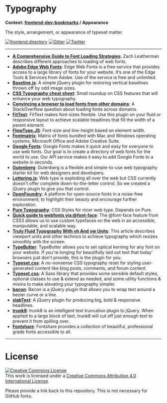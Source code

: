 # Typography

**Context: [frontend-dev-bookmarks](../README.md) / Appearance**

The style, arrangement, or appearance of typeset matter.

[![frontend.directory](https://img.shields.io/badge/frontend-directory-blue.svg?style=flat-square)](http://frontend.directory/)
[![Gitter](https://img.shields.io/gitter/room/dypsilon/frontend-dev-bookmarks.svg?style=flat-square&maxAge=2592000)](https://gitter.im/dypsilon/frontend-dev-bookmarks)
[![Twitter](https://img.shields.io/badge/follow-twitter-55acee.svg?style=flat-square)](https://twitter.com/FrontendDir)

---

-   **[A Comprehensive Guide to Font Loading Strategies](https://www.zachleat.com/web/comprehensive-webfonts/)**: Zach Leatherman describes different approaches to loading of web fonts.
-   **[Adobe Edge Web Fonts](https://edgewebfonts.adobe.com/fonts)**: Edge Web Fonts is a free service that provides access to a large library of fonts for your website. It’s one of the Edge Tools & Services from Adobe. Use of the service is free and unlimited.
-   **[Baseline.js](https://github.com/daneden/Baseline.js)**: A simple jQuery plugin for restoring vertical baselines thrown off by odd image sizes.
-   **[CSS Typography cheat sheet](http://www.newnet-soft.com/blog/csstypography)**: Small roundup on CSS features that will enhance your web typography.
-   **[Convincing a browser to load fonts from other domains](http://stackoverflow.com/questions/2892691/font-face-fonts-only-work-on-their-own-domain)**: A StackOverflow question about loading fonts across domains.
-   **[FitText](http://fittextjs.com/)**: FitText makes font-sizes flexible. Use this plugin on your fluid or responsive layout to achieve scalable headlines that fill the width of a parent element.
-   **[FlowType.JS](http://simplefocus.com/flowtype/)**: Font-size and line-height based on element width.
-   **[Fontmatrix](http://media.24ways.org/2007/17/fontmatrix.html)**: Matrix of fonts bundled with Mac and Windows operating systems, Microsoft Office and Adobe Creative Suite.
-   **[Google Fonts](https://www.google.com/fonts/)**: Google Fonts makes it quick and easy for everyone to use web fonts. Our goal is to create a directory of web fonts for the world to use. Our API service makes it easy to add Google Fonts to a website in seconds.
-   **[Gutenberg](http://matejlatin.github.io/Gutenberg/)**: Gutenberg is a flexible and simple-to-use web typography starter kit for web designers and developers.
-   **[Lettering.js](http://letteringjs.com/)**: Web type is exploding all over the web but CSS currently doesn't offer complete down-to-the-letter control. So we created a jQuery plugin to give you that control.
-   **[OpenFoundry](http://open-foundry.com/)**: A platform for open-source fonts in a noise-free environment; to highlight their beauty and encourage further exploration.
-   **[Pure Typography](http://tilomitra.github.io/csstypography/)**: CSS Styles for nicer web type. Depends on Pure.
-   **[Quick guide to webfonts via @font-face](http://www.html5rocks.com/en/tutorials/webfonts/quick/)**: The @font-face feature from CSS3 allows us to use custom typefaces on the web in an accessible, manipulable, and scalable way.
-   **[Truly Fluid Typography With vh And vw Units](https://www.smashingmagazine.com/2016/05/fluid-typography/)**: This article describes viewport units and other technics to achieve typography which resizes smoothly with the screen.
-   **[TypeButter](https://github.com/hudsonfoo/typebutter)**: TypeButter allows you to set optical kerning for any font on your website. If you're longing for beautifully laid out text that today' browsers just don't provide, this is the plugin for you.
-   **[Typeset.css](https://github.com/joshuarudd/typeset.css)**: A no-nonsense CSS typography reset for styling user-generated content like blog posts, comments, and forum content.
-   **[Typeset.css](http://stormwarning.github.io/typeset.css/)**: A Sass library that provides some sensible default styles, optional classes to use & extend as needed, and some utility functions & mixins to make elevating your typography simpler.
-   **[bacon](http://baconforme.com/)**: Bacon is a jQuery plugin that allows you to wrap text around a bezier curve or a line.
-   **[slabText](https://github.com/freqDec/slabText/)**: A jQuery plugin for producing big, bold & responsive headlines.
-   **[trunk8](http://jrvis.com/trunk8/)**: trunk8 is an intelligent text truncation plugin to jQuery. When applied to a large block of text, trunk8 will cut off just enough text to prevent it from spilling over.
-   **[Fontshare](https://www.fontshare.com/)**: Fontshare provides a collection of beautiful, professional grade fonts accessible to all.

---

# License

<a rel="license" href="http://creativecommons.org/licenses/by/4.0/"><img alt="Creative Commons License" style="border-width:0" src="https://i.creativecommons.org/l/by/4.0/88x31.png" /></a><br />This work is licensed under a <a rel="license" href="http://creativecommons.org/licenses/by/4.0/">Creative Commons Attribution 4.0 International License</a>.

Please provide a link back to this repository. This is not necessary for GitHub forks.
